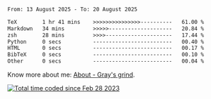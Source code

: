 <!--START_SECTION:waka-->

```txt
From: 13 August 2025 - To: 20 August 2025

TeX        1 hr 41 mins    >>>>>>>>>>>>>>>----------   61.00 %
Markdown   34 mins         >>>>>--------------------   20.84 %
zsh        28 mins         >>>>---------------------   17.44 %
Python     0 secs          -------------------------   00.40 %
HTML       0 secs          -------------------------   00.17 %
BibTeX     0 secs          -------------------------   00.10 %
Other      0 secs          -------------------------   00.04 %
```

<!--END_SECTION:waka-->

<!-- [![grayxu's github stats](https://github-readme-stats.vercel.app/api?username=grayxu&count_private=true&show_icons=true)](https://github.com/grayxu) -->

Know more about me: [About - Gray's grind](https://www.grayxu.cn/).
<p align="left">
  <a href="https://wakatime.com/@c69eb31e-43a1-463f-8968-c3449e386f57"><img src="https://wakatime.com/badge/user/c69eb31e-43a1-463f-8968-c3449e386f57.svg" title="Total time coded since Feb 28 2023" /></a>
</p>

